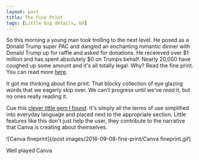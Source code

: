 ```yaml
---
layout: post
title: The Fine Print
tags: [Little big details, UX]
---
```


So this morning a young man took trolling to the next level. He posed as a Donald Trump super PAC and dangled an enchanting romantic dinner with Donald Trump up for raffle and asked for donations. He receieved over $1 million and has spent absolutely $0 on Trumps behalf. Nearly 20,000 have coughed up some amount and it's all totally legal. Why? Read the fine print. You can read more [here](http://www.politico.com/story/2016/08/donald-trump-fundraiser-hawes-227486).

It got me thinking about fine print. That blocky collection of eye glazing words that we eagerly skip over. We can't progress until we've *read* it, but no ones really reading it.

Cue this [clever little gem I found](https://about.canva.com/terms-of-use/). It's simply all the terms of use simplified into everyday language and placed next to the appropriate section. Little features like this don't just help the user, they contribute to the narrative that Canva is creating about themselves.

![Canva fineprint](/post images/2016-09-08-fine-print/Canva fineprint.gif)

Well played Canva
